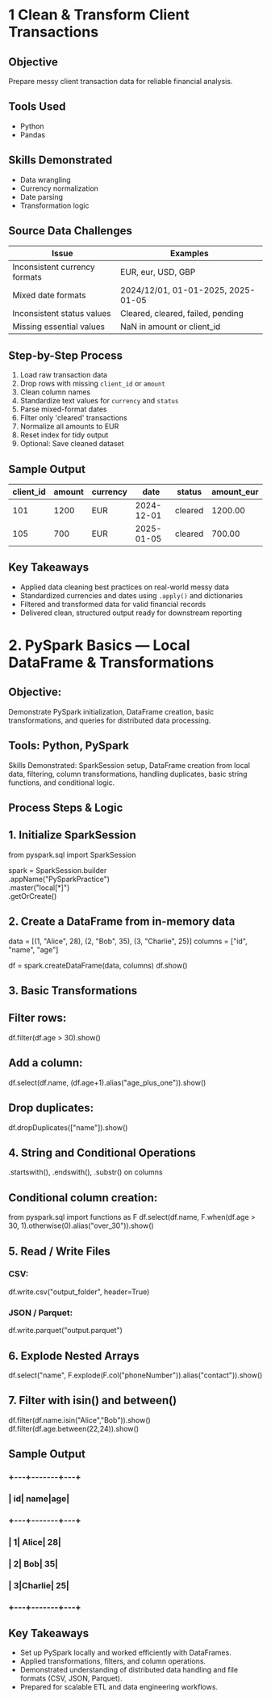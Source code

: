 

# 1 Clean & Transform Client Transactions


## Objective
Prepare messy client transaction data for reliable financial analysis.

## Tools Used
- Python
- Pandas

## Skills Demonstrated
- Data wrangling
- Currency normalization
- Date parsing
- Transformation logic

## Source Data Challenges
| Issue | Examples |
|-------|---------|
| Inconsistent currency formats | EUR, eur, USD, GBP |
| Mixed date formats | 2024/12/01, 01-01-2025, 2025-01-05 |
| Inconsistent status values | Cleared, cleared, failed, pending |
| Missing essential values | NaN in amount or client_id |

## Step-by-Step Process
1. Load raw transaction data
2. Drop rows with missing `client_id` or `amount`
3. Clean column names
4. Standardize text values for `currency` and `status`
5. Parse mixed-format dates
6. Filter only 'cleared' transactions
7. Normalize all amounts to EUR
8. Reset index for tidy output
9. Optional: Save cleaned dataset

## Sample Output

| client_id | amount | currency | date       | status  | amount_eur |
|-----------|--------|----------|------------|---------|------------|
| 101       | 1200   | EUR      | 2024-12-01 | cleared | 1200.00    |
| 105       | 700    | EUR      | 2025-01-05 | cleared | 700.00     |

## Key Takeaways
- Applied data cleaning best practices on real-world messy data
- Standardized currencies and dates using `.apply()` and dictionaries
- Filtered and transformed data for valid financial records
- Delivered clean, structured output ready for downstream reporting


  
# 2. PySpark Basics — Local DataFrame & Transformations

## Objective:
Demonstrate PySpark initialization, DataFrame creation, basic transformations, and queries for distributed data processing.

## Tools: Python, PySpark
Skills Demonstrated: SparkSession setup, DataFrame creation from local data, filtering, column transformations, handling duplicates, basic string functions, and conditional logic.

## Process Steps & Logic

## 1. Initialize SparkSession
from pyspark.sql import SparkSession

spark = SparkSession.builder \
    .appName("PySparkPractice") \
    .master("local[*]") \
    .getOrCreate()


## 2. Create a DataFrame from in-memory data

data = [(1, "Alice", 28), (2, "Bob", 35), (3, "Charlie", 25)]
columns = ["id", "name", "age"]

df = spark.createDataFrame(data, columns)
df.show()


## 3. Basic Transformations

## Filter rows:
df.filter(df.age > 30).show()

## Add a column:
df.select(df.name, (df.age+1).alias("age_plus_one")).show()

## Drop duplicates:
df.dropDuplicates(["name"]).show()


## 4. String and Conditional Operations
.startswith(), .endswith(), .substr() on columns

## Conditional column creation:
from pyspark.sql import functions as F
df.select(df.name, F.when(df.age > 30, 1).otherwise(0).alias("over_30")).show()


## 5. Read / Write Files

### CSV:
df.write.csv("output_folder", header=True)

### JSON / Parquet:
df.write.parquet("output.parquet")


## 6. Explode Nested Arrays

df.select("name", F.explode(F.col("phoneNumber")).alias("contact")).show()


## 7. Filter with isin() and between()

df.filter(df.name.isin("Alice","Bob")).show()
df.filter(df.age.between(22,24)).show()

## Sample Output
### +---+-------+---+
### | id|   name|age|
### +---+-------+---+
### |  1|  Alice| 28|
### |  2|    Bob| 35|
### |  3|Charlie| 25|
### +---+-------+---+

## Key Takeaways

- Set up PySpark locally and worked efficiently with DataFrames.
- Applied transformations, filters, and column operations.
- Demonstrated understanding of distributed data handling and file formats (CSV, JSON, Parquet).
- Prepared for scalable ETL and data engineering workflows.






